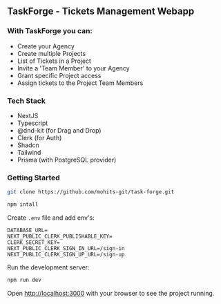 ## TaskForge - Tickets Management Webapp

### With TaskForge you can:
- Create your Agency
- Create multiple Projects
- List of Tickets in a Project
- Invite a 'Team Member' to your Agency
- Grant specific Project access
- Assign tickets to the Project Team Members

### Tech Stack
- NextJS
- Typescript
- @dnd-kit (for Drag and Drop)
- Clerk (for Auth)
- Shadcn
- Tailwind
- Prisma (with PostgreSQL provider)

### Getting Started

```bash
git clone https://github.com/mohits-git/task-forge.git

npm intall
```
Create `.env` file and add env's: 
```
DATABASE_URL=
NEXT_PUBLIC_CLERK_PUBLISHABLE_KEY=
CLERK_SECRET_KEY=
NEXT_PUBLIC_CLERK_SIGN_IN_URL=/sign-in
NEXT_PUBLIC_CLERK_SIGN_UP_URL=/sign-up
```
Run the development server:
```bash
npm run dev
```

Open [http://localhost:3000](http://localhost:3000) with your browser to see the project running.
